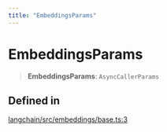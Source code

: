 ```yaml
---
title: "EmbeddingsParams"
---
```


# EmbeddingsParams

> **EmbeddingsParams**: `AsyncCallerParams`

## Defined in

[langchain/src/embeddings/base.ts:3](https://github.com/hwchase17/langchainjs/blob/ddf2996/langchain/src/embeddings/base.ts#L3)
